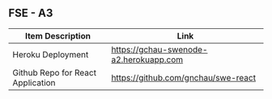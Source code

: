 ## FSE - A3

| Item Description                      | Link |
|---------------------------------------|-----|
| Heroku Deployment                     | https://gchau-swenode-a2.herokuapp.com |
| Github Repo for React Application | https://github.com/gnchau/swe-react |
